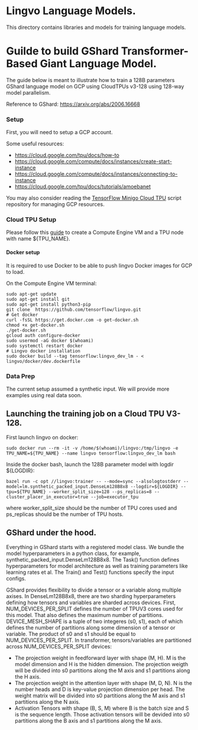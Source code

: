 # Lingvo Language Models.
This directory contains libraries and models for training language models.

# Guilde to build GShard Transformer-Based Giant Language Model.

The guide below is meant to illustrate how to train a 128B parameters GShard language model on GCP using
CloudTPUs v3-128 using 128-way model parallelism.

Reference to GShard: https://arxiv.org/abs/2006.16668

### Setup

First, you will need to setup a GCP account.

Some useful resources:

*   https://cloud.google.com/tpu/docs/how-to
*   https://cloud.google.com/compute/docs/instances/create-start-instance
*   https://cloud.google.com/compute/docs/instances/connecting-to-instance
*   https://cloud.google.com/tpu/docs/tutorials/amoebanet

You may also consider reading the
[TensorFlow Minigo Cloud TPU](https://github.com/tensorflow/minigo/tree/master/cluster)
script repository for managing GCP resources.


### Cloud TPU Setup

Please follow this [guide](https://cloud.google.com/tpu/docs/creating-deleting-tpus?hl=en#ctpu_4)
to create a Compute Engine VM and a TPU node with name ${TPU_NAME}.

#### Docker setup
It is required to use Docker to be able to push lingvo Docker images for GCP to load.

On the Compute Engine VM terminal:

    sudo apt-get update
    sudo apt-get install git
    sudo apt-get install python3-pip
    git clone  https://github.com/tensorflow/lingvo.git
    # Get docker
    curl -fsSL https://get.docker.com -o get-docker.sh
    chmod +x get-docker.sh
    ./get-docker.sh
    gcloud auth configure-docker
    sudo usermod -aG docker $(whoami)
    sudo systemctl restart docker
    # Lingvo docker installation
    sudo docker build --tag tensorflow:lingvo_dev_lm - < lingvo/docker/dev.dockerfile

### Data Prep
The current setup assumed a synthetic input. We will provide more examples using real data soon.

## Launching the training job on a Cloud TPU V3-128.
First launch lingvo on docker:

    sudo docker run --rm -it -v /home/$(whoami)/lingvo:/tmp/lingvo -e TPU_NAME=${TPU_NAME} --name lingvo tensorflow:lingvo_dev_lm bash

Inside the docker bash, launch the 128B parameter model with logdir ${LOGDIR}:

    bazel run -c opt //lingvo:trainer -- --mode=sync --alsologtostderr --model=lm.synthetic_packed_input.DenseLm128B8x8 --logdir=${LOGDIR} --tpu=${TPU_NAME} --worker_split_size=128 --ps_replicas=8 --cluster_placer_in_executor=true --job=executor_tpu

where worker_split_size should be the number of TPU cores used and ps_replicas should be the number of TPU hosts.

## GShard under the hood.
Everything in GShard starts with a registered model class. We bundle the model hyperparameters in a python class, for example, synthetic_packed_input.DenseLm128B8x8. The Task() function defines hyperparameters for model architecture as well as training parameters like learning rates et al. The Train() and Test() functions specify the input configs.

GShard provides flexibility to divide a tensor or a variable along multiple axises. In DenseLm128B8x8, there are two sharding hyperparameters defining how tensors and variables are sharded across devices. First, NUM_DEVICES_PER_SPLIT defines the number of TPUV3 cores used for this model. That also defines the maximum number of partitions. DEVICE_MESH_SHAPE is a tuple of two integeres (s0, s1), each of which defines the number of partitions along some dimension of a tensor or variable. The product of s0 and s1 should be equal to NUM_DEVICES_PER_SPLIT. In transformer, tensors/variables are partitioned across NUM_DEVICES_PER_SPLIT devices:

* The projection weight in feedforward layer with shape (M, H). M is the model dimension and H is the hidden dimension. The projection weigth will be divided into s0 partitions along the M axis and s1 partitions along the H axis.
* The projection weight in the attention layer with shape (M, D, N). N is the number heads and D is key-value projection dimension per head. The weight matrix will be divided into s0 partitions along the M axis and s1 partitions along the N axis.
* Activation Tensors with shape (B, S, M) where B is the batch size and S is the sequence length. Those activation tensors will be devided into s0 partitions along the B axis and s1 partitions along the M axis.
